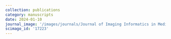 ```yaml
---
collection: publications
category: manuscripts
date: 2024-01-10
journal_image: '/images/journals/Journal of Imaging Informatics in Medicine.png'
scimago_id: '17223'
---
```

